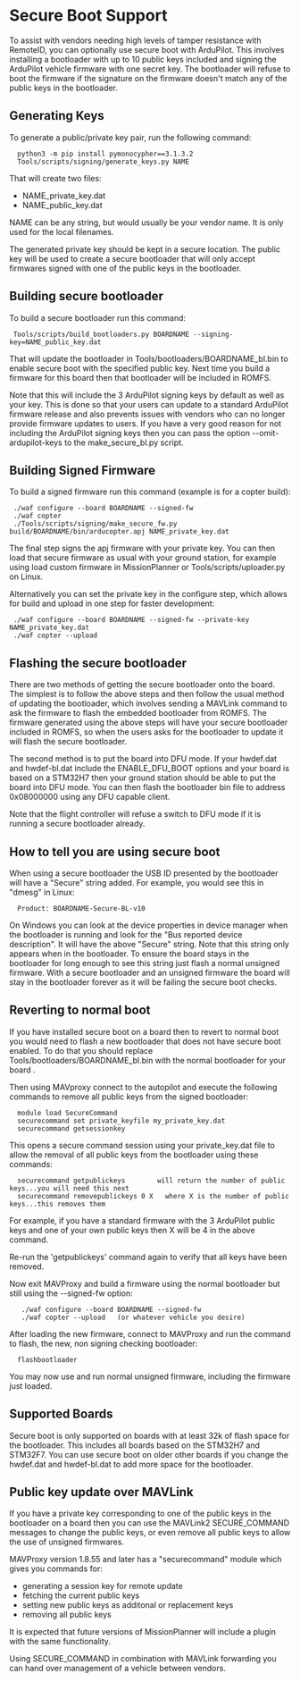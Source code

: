 # Secure Boot Support

To assist with vendors needing high levels of tamper resistance with
RemoteID, you can optionally use secure boot with ArduPilot. This
involves installing a bootloader with up to 10 public keys included
and signing the ArduPilot vehicle firmware with one secret key. The
bootloader will refuse to boot the firmware if the signature on the
firmware doesn't match any of the public keys in the bootloader.

## Generating Keys

To generate a public/private key pair, run the following command:

```
  python3 -m pip install pymonocypher==3.1.3.2
  Tools/scripts/signing/generate_keys.py NAME
```

That will create two files:
 - NAME_private_key.dat
 - NAME_public_key.dat

NAME can be any string, but would usually be your vendor name. It is
only used for the local filenames.

The generated private key should be kept in a secure location. The
public key will be used to create a secure bootloader that will only
accept firmwares signed with one of the public keys in the bootloader.

## Building secure bootloader

To build a secure bootloader run this command:

```
 Tools/scripts/build_bootloaders.py BOARDNAME --signing-key=NAME_public_key.dat
```

That will update the bootloader in Tools/bootloaders/BOARDNAME_bl.bin
to enable secure boot with the specified public key. Next time you
build a firmware for this board then that bootloader will be included
in ROMFS.

Note that this will include the 3 ArduPilot signing keys by default as
well as your key. This is done so that your users can update to a
standard ArduPilot firmware release and also prevents issues with
vendors who can no longer provide firmware updates to users. If you
have a very good reason for not including the ArduPilot signing keys
then you can pass the option --omit-ardupilot-keys to the
make_secure_bl.py script.

## Building Signed Firmware

To build a signed firmware run this command (example is for a copter build):

```
 ./waf configure --board BOARDNAME --signed-fw
 ./waf copter
 ./Tools/scripts/signing/make_secure_fw.py build/BOARDNAME/bin/arducopter.apj NAME_private_key.dat
```

The final step signs the apj firmware with your private key. You can
then load that secure firmware as usual with your ground station, for
example using load custom firmware in MissionPlanner or
Tools/scripts/uploader.py on Linux.

Alternatively you can set the private key in the configure step, which
allows for build and upload in one step for faster development:

```
 ./waf configure --board BOARDNAME --signed-fw --private-key NAME_private_key.dat
 ./waf copter --upload
```

## Flashing the secure bootloader

There are two methods of getting the secure bootloader onto the
board. The simplest is to follow the above steps and then follow the
usual method of updating the bootloader, which involves sending a
MAVLink command to ask the firmware to flash the embedded bootloader
from ROMFS. The firmware generated using the above steps will have
your secure bootloader included in ROMFS, so when the users asks for
the bootloader to update it will flash the secure bootloader.

The second method is to put the board into DFU mode. If your hwdef.dat
and hwdef-bl.dat include the ENABLE_DFU_BOOT options and your board is
based on a STM32H7 then your ground station should be able to put the
board into DFU mode. You can then flash the bootloader bin file to
address 0x08000000 using any DFU capable client.

Note that the flight controller will refuse a switch to DFU mode if it
is running a secure bootloader already.

## How to tell you are using secure boot

When using a secure bootloader the USB ID presented by the bootloader
will have a "Secure" string added. For example, you would see this in
"dmesg" in Linux:

```
  Product: BOARDNAME-Secure-BL-v10
```

On Windows you can look at the device properties in device manager
when the bootloader is running and look for the "Bus reported device
description". It will have the above "Secure" string. Note that this
string only appears when in the bootloader. To ensure the board stays
in the bootloader for long enough to see this string just flash a
normal unsigned firmware. With a secure bootloader and an unsigned
firmware the board will stay in the bootloader forever as it will be
failing the secure boot checks.

## Reverting to normal boot

If you have installed secure boot on a board then to revert to normal
boot you would need to flash a new bootloader that does not have
secure boot enabled. To do that you should replace
Tools/bootloaders/BOARDNAME_bl.bin with the normal bootloader for your
board .

Then using MAVproxy connect to the autopilot and execute the following commands to remove all
public keys from the signed bootloader:

```
  module load SecureCommand
  securecommand set private_keyfile my_private_key.dat
  securecommand getsessionkey
```
This opens a secure command session using your private_key.dat file to allow the removal of all public keys from the bootloader using these commands:

```
  securecommand getpublickeys        will return the number of public keys...you will need this next
  securecommand removepublickeys 0 X   where X is the number of public keys...this removes them
```

For example, if you have a standard firmware with the 3 ArduPilot
public keys and one of your own public keys then X will be 4 in the
above command.

Re-run the 'getpublickeys' command again to verify that all keys have
been removed.

Now exit MAVProxy and build a firmware using the normal bootloader but still using the --signed-fw option:

```
   ./waf configure --board BOARDNAME --signed-fw
   ./waf copter --upload   (or whatever vehicle you desire)
```

After loading the new firmware, connect to MAVProxy and run the command to flash, the new, non signing checking bootloader:

```
  flashbootloader
```

You may now use and run normal unsigned firmware, including the firmware just loaded.

## Supported Boards

Secure boot is only supported on boards with at least 32k of flash
space for the bootloader. This includes all boards based on the
STM32H7 and STM32F7. You can use secure boot on older other boards if
you change the hwdef.dat and hwdef-bl.dat to add more space for the
bootloader.

## Public key update over MAVLink

If you have a private key corresponding to one of the public keys in
the bootloader on a board then you can use the MAVLink2 SECURE_COMMAND
messages to change the public keys, or even remove all public keys to
allow the use of unsigned firmwares.

MAVProxy version 1.8.55 and later has a "securecommand" module which
gives you commands for:

 - generating a session key for remote update
 - fetching the current public keys
 - setting new public keys as additonal or replacement keys
 - removing all public keys

It is expected that future versions of MissionPlanner will include a
plugin with the same functionality.

Using SECURE_COMMAND in combination with MAVLink forwarding you can
hand over management of a vehicle between vendors.
